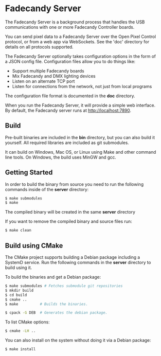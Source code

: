 Fadecandy Server
================

The Fadecandy Server is a background process that handles the USB communications with one or more Fadecandy Controller boards.

You can send pixel data to a Fadecandy Server over the Open Pixel Control protocol, or from a web app via WebSockets. See the 'doc' directory for details on all protocols supported.

The Fadecandy Server optionally takes configuration options in the form of a JSON config file. Configuration files allow you to do things like:

* Support multiple Fadecandy boards
* Mix Fadecandy and DMX lighting devices
* Listen on an alternate TCP port
* Listen for connections from the network, not just from local programs

The configuration file format is documented in the **doc** directory.

When you run the Fadecandy Server, it will provide a simple web interface. By default, the Fadecandy server runs at [http://localhost:7890](http://localhost:7890).

Build
-----

Pre-built binaries are included in the **bin** directory, but you can also build it yourself. All required libraries are included as git submodules.

It can build on Windows, Mac OS, or Linux using Make and other command line tools. On Windows, the build uses MinGW and gcc.


Getting Started
---------------

In order to build the binary from source you need to run the following commands inside of the **server** directory:

```bash
$ make submodules
$ make
```

The compiled binary will be created in the same **server** directory

If you want to remove the compiled binary and source files run:

```bash
$ make clean
```


Build using CMake
-----------------

The CMake project supports building a Debian package including a SystemD service. Run the following commands in the **server** directory to build using it.

To build the binaries and get a Debian package:


```bash
$ make submodules # Fetches submodule git repositories
$ mkdir build
$ cd build
$ cmake ..
$ make          # Builds the binaries.

$ cpack -G DEB  # Generates the debian package.
```

To list CMake options:

```bash
$ cmake -LH ..
```

You can also install on the system without doing it via a Debian package:
```bash
$ make install
```

